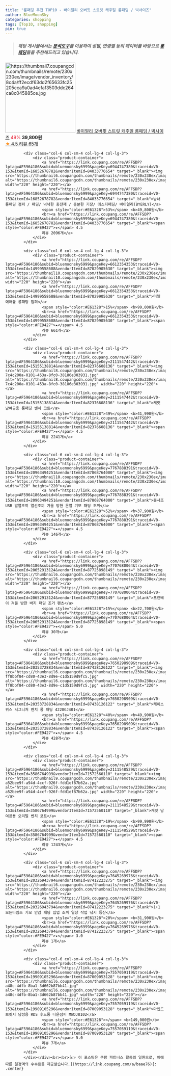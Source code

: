 ```yaml
---
title: "롱패딩 추천 TOP10 - 바이얼리 오버핏 스트릿 캐주얼 롱패딩 / 빅사이즈"
author: BlueMoonSky
categories: shopping
tags: [Top10, shopping]
pin: true
---
```


> ##### 해당 게시물에서는 [**분석도구**](https://itemscout.io/)를 이용하여 **성별**, **연령별** 등의 데이터를 바탕으로 [**롱패딩**](https://link.coupang.com/a/baae76)들을 추천해드리고 있습니다.
<div class="container"><div class="row">
            <div class="col-6 col-sm-4 col-lg-4 col-lg-3">
                <div class="product-container">
                    <a href="https://link.coupang.com/re/AFFSDP?lptag=AF5964186&subid=bluemoonsky6999&pageKey=7576637890&traceid=V0-153&itemId=19992082135&vendorItemId=87122090337" target="_blank"><img src="https://thumbnail7.coupangcdn.com/thumbnails/remote/230x230ex/image/vendor_inventory/8c4a/ff2ecdf63dd2f65633fc25205cca9a0ad4efaf3503ddc264ca8c045885ce.jpg" alt="https://thumbnail7.coupangcdn.com/thumbnails/remote/230x230ex/image/vendor_inventory/8c4a/ff2ecdf63dd2f65633fc25205cca9a0ad4efaf3503ddc264ca8c045885ce.jpg" width="220" height="220"></a>
                    <a href="https://link.coupang.com/re/AFFSDP?lptag=AF5964186&subid=bluemoonsky6999&pageKey=7576637890&traceid=V0-153&itemId=19992082135&vendorItemId=87122090337" target="_blank">바이얼리 오버핏 스트릿 캐주얼 롱패딩 / 빅사이즈</a>
                    <span style="color:#E61328">49%</span> <b>39,800원</b>
                    <br><a href="https://link.coupang.com/re/AFFSDP?lptag=AF5964186&subid=bluemoonsky6999&pageKey=7576637890&traceid=V0-153&itemId=19992082135&vendorItemId=87122090337" target="_blank"><span style="color:#FE9427">★</span> 4.5
                    리뷰 65개</a>
                </div>
            </div>
            
            <div class="col-6 col-sm-4 col-lg-4 col-lg-3">
                <div class="product-container">
                    <a href="https://link.coupang.com/re/AFFSDP?lptag=AF5964186&subid=bluemoonsky6999&pageKey=6944747380&traceid=V0-153&itemId=16852678782&vendorItemId=84033776654" target="_blank"><img src="https://thumbnail6.coupangcdn.com/thumbnails/remote/230x230ex/image/vendor_inventory/0065/33d3915bbfb071b01de0f60d4771e1324d8bd15a63d1a54a5aecec7fdd02.jpg" alt="https://thumbnail6.coupangcdn.com/thumbnails/remote/230x230ex/image/vendor_inventory/0065/33d3915bbfb071b01de0f60d4771e1324d8bd15a63d1a54a5aecec7fdd02.jpg" width="220" height="220"></a>
                    <a href="https://link.coupang.com/re/AFFSDP?lptag=AF5964186&subid=bluemoonsky6999&pageKey=6944747380&traceid=V0-153&itemId=16852678782&vendorItemId=84033776654" target="_blank">남녀 롱패딩 점퍼 / 패딩/ 넉넉한 충전재 / 충분한 기장/ 에스티패딩/ 바이얼리(BYERLY)</a>
                    <span style="color:#E61328">53%</span> <b>49,800원</b>
                    <br><a href="https://link.coupang.com/re/AFFSDP?lptag=AF5964186&subid=bluemoonsky6999&pageKey=6944747380&traceid=V0-153&itemId=16852678782&vendorItemId=84033776654" target="_blank"><span style="color:#FE9427">★</span> 4.5
                    리뷰 2096개</a>
                </div>
            </div>
            
            <div class="col-6 col-sm-4 col-lg-4 col-lg-3">
                <div class="product-container">
                    <a href="https://link.coupang.com/re/AFFSDP?lptag=AF5964186&subid=bluemoonsky6999&pageKey=6612354353&traceid=V0-153&itemId=14999558688&vendorItemId=87029905630" target="_blank"><img src="https://thumbnail10.coupangcdn.com/thumbnails/remote/230x230ex/image/rs_quotation_api/t54w9bf9/5f0f01a73aef4997b4d63f4f519d2b2d.jpg" alt="https://thumbnail10.coupangcdn.com/thumbnails/remote/230x230ex/image/rs_quotation_api/t54w9bf9/5f0f01a73aef4997b4d63f4f519d2b2d.jpg" width="220" height="220"></a>
                    <a href="https://link.coupang.com/re/AFFSDP?lptag=AF5964186&subid=bluemoonsky6999&pageKey=6612354353&traceid=V0-153&itemId=14999558688&vendorItemId=87029905630" target="_blank">머렐 에어볼 롱패딩 점퍼</a>
                    <span style="color:#E61328">15%</span> <b>99,000원</b>
                    <br><a href="https://link.coupang.com/re/AFFSDP?lptag=AF5964186&subid=bluemoonsky6999&pageKey=6612354353&traceid=V0-153&itemId=14999558688&vendorItemId=87029905630" target="_blank"><span style="color:#FE9427">★</span> 4.5
                    리뷰 661개</a>
                </div>
            </div>
            
            <div class="col-6 col-sm-4 col-lg-4 col-lg-3">
                <div class="product-container">
                    <a href="https://link.coupang.com/re/AFFSDP?lptag=AF5964186&subid=bluemoonsky6999&pageKey=2111547442&traceid=V0-153&itemId=15155138814&vendorItemId=82376608136" target="_blank"><img src="https://thumbnail8.coupangcdn.com/thumbnails/remote/230x230ex/image/retail/images/2454958473991018-7c4c200a-0101-453a-8fc0-38186e303931.jpg" alt="https://thumbnail8.coupangcdn.com/thumbnails/remote/230x230ex/image/retail/images/2454958473991018-7c4c200a-0101-453a-8fc0-38186e303931.jpg" width="220" height="220"></a>
                    <a href="https://link.coupang.com/re/AFFSDP?lptag=AF5964186&subid=bluemoonsky6999&pageKey=2111547442&traceid=V0-153&itemId=15155138814&vendorItemId=82376608136" target="_blank">캐럿 남여공용 롱패딩 밴치 코트</a>
                    <span style="color:#E61328">49%</span> <b>41,990원</b>
                    <br><a href="https://link.coupang.com/re/AFFSDP?lptag=AF5964186&subid=bluemoonsky6999&pageKey=2111547442&traceid=V0-153&itemId=15155138814&vendorItemId=82376608136" target="_blank"><span style="color:#FE9427">★</span> 4.5
                    리뷰 2241개</a>
                </div>
            </div>
            
            <div class="col-6 col-sm-4 col-lg-4 col-lg-3">
                <div class="product-container">
                    <a href="https://link.coupang.com/re/AFFSDP?lptag=AF5964186&subid=bluemoonsky6999&pageKey=7767888391&traceid=V0-153&itemId=20963494251&vendorItemId=87868764000" target="_blank"><img src="https://thumbnail10.coupangcdn.com/thumbnails/remote/230x230ex/image/vendor_inventory/5304/6e5d159ade3b59d81d10723ee6626e3fbee07cd92cde194056e553f7748a.jpg" alt="https://thumbnail10.coupangcdn.com/thumbnails/remote/230x230ex/image/vendor_inventory/5304/6e5d159ade3b59d81d10723ee6626e3fbee07cd92cde194056e553f7748a.jpg" width="220" height="220"></a>
                    <a href="https://link.coupang.com/re/AFFSDP?lptag=AF5964186&subid=bluemoonsky6999&pageKey=7767888391&traceid=V0-153&itemId=20963494251&vendorItemId=87868764000" target="_blank">불사조 USB 발열조끼 열선조끼 겨울 방한 온열 기모 패딩 조끼</a>
                    <span style="color:#E61328">52%</span> <b>37,900원</b>
                    <br><a href="https://link.coupang.com/re/AFFSDP?lptag=AF5964186&subid=bluemoonsky6999&pageKey=7767888391&traceid=V0-153&itemId=20963494251&vendorItemId=87868764000" target="_blank"><span style="color:#FE9427">★</span> 4.5
                    리뷰 146개</a>
                </div>
            </div>
            
            <div class="col-6 col-sm-4 col-lg-4 col-lg-3">
                <div class="product-container">
                    <a href="https://link.coupang.com/re/AFFSDP?lptag=AF5964186&subid=bluemoonsky6999&pageKey=7707680064&traceid=V0-153&itemId=20652913124&vendorItemId=87725898149" target="_blank"><img src="https://thumbnail6.coupangcdn.com/thumbnails/remote/230x230ex/image/vendor_inventory/a3c2/7a55a6dcb3543d385f98fd5c3909352c2ff560e53c43a083b416808a1e23.jpg" alt="https://thumbnail6.coupangcdn.com/thumbnails/remote/230x230ex/image/vendor_inventory/a3c2/7a55a6dcb3543d385f98fd5c3909352c2ff560e53c43a083b416808a1e23.jpg" width="220" height="220"></a>
                    <a href="https://link.coupang.com/re/AFFSDP?lptag=AF5964186&subid=bluemoonsky6999&pageKey=7707680064&traceid=V0-153&itemId=20652913124&vendorItemId=87725898149" target="_blank">프랜베이 겨울 방한 바지 패딩 조거 팬츠</a>
                    <span style="color:#E61328">15%</span> <b>22,700원</b>
                    <br><a href="https://link.coupang.com/re/AFFSDP?lptag=AF5964186&subid=bluemoonsky6999&pageKey=7707680064&traceid=V0-153&itemId=20652913124&vendorItemId=87725898149" target="_blank"><span style="color:#FE9427">★</span> 5.0
                    리뷰 30개</a>
                </div>
            </div>
            
            <div class="col-6 col-sm-4 col-lg-4 col-lg-3">
                <div class="product-container">
                    <a href="https://link.coupang.com/re/AFFSDP?lptag=AF5964186&subid=bluemoonsky6999&pageKey=7650298909&traceid=V0-153&itemId=20353728834&vendorItemId=87438126122" target="_blank"><img src="https://thumbnail6.coupangcdn.com/thumbnails/remote/230x230ex/image/retail/images/356793332341711-ff8bbf84-cd80-43e3-8d9e-c1d5159d9fc5.jpg" alt="https://thumbnail6.coupangcdn.com/thumbnails/remote/230x230ex/image/retail/images/356793332341711-ff8bbf84-cd80-43e3-8d9e-c1d5159d9fc5.jpg" width="220" height="220"></a>
                    <a href="https://link.coupang.com/re/AFFSDP?lptag=AF5964186&subid=bluemoonsky6999&pageKey=7650298909&traceid=V0-153&itemId=20353728834&vendorItemId=87438126122" target="_blank">케이스위스 시그니처 벤치 롱 패딩 4220GJ401</a>
                    <span style="color:#E61328">40%</span> <b>49,900원</b>
                    <br><a href="https://link.coupang.com/re/AFFSDP?lptag=AF5964186&subid=bluemoonsky6999&pageKey=7650298909&traceid=V0-153&itemId=20353728834&vendorItemId=87438126122" target="_blank"><span style="color:#FE9427">★</span> 4.5
                    리뷰 428개</a>
                </div>
            </div>
            
            <div class="col-6 col-sm-4 col-lg-4 col-lg-3">
                <div class="product-container">
                    <a href="https://link.coupang.com/re/AFFSDP?lptag=AF5964186&subid=bluemoonsky6999&pageKey=2111548529&traceid=V0-153&itemId=3586764999&vendorItemId=71572560110" target="_blank"><img src="https://thumbnail9.coupangcdn.com/thumbnails/remote/230x230ex/image/retail/images/7903172007781023-a52bee9f-a94d-4ccf-926f-fdd1ef87b62a.jpg" alt="https://thumbnail9.coupangcdn.com/thumbnails/remote/230x230ex/image/retail/images/7903172007781023-a52bee9f-a94d-4ccf-926f-fdd1ef87b62a.jpg" width="220" height="220"></a>
                    <a href="https://link.coupang.com/re/AFFSDP?lptag=AF5964186&subid=bluemoonsky6999&pageKey=2111548529&traceid=V0-153&itemId=3586764999&vendorItemId=71572560110" target="_blank">캐럿 남여공용 오리털 벤치 코트</a>
                    <span style="color:#E61328">19%</span> <b>99,990원</b>
                    <br><a href="https://link.coupang.com/re/AFFSDP?lptag=AF5964186&subid=bluemoonsky6999&pageKey=2111548529&traceid=V0-153&itemId=3586764999&vendorItemId=71572560110" target="_blank"><span style="color:#FE9427">★</span> 4.5
                    리뷰 1243개</a>
                </div>
            </div>
            
            <div class="col-6 col-sm-4 col-lg-4 col-lg-3">
                <div class="product-container">
                    <a href="https://link.coupang.com/re/AFFSDP?lptag=AF5964186&subid=bluemoonsky6999&pageKey=7645269976&traceid=V0-153&itemId=20326943794&vendorItemId=87412223275" target="_blank"><img src="https://thumbnail6.coupangcdn.com/thumbnails/remote/230x230ex/image/vendor_inventory/f449/3795bc5354704b66c0e7fed34ba9d167f2efed60dc68fcc2b4bf9ec9f7c2.jpg" alt="https://thumbnail6.coupangcdn.com/thumbnails/remote/230x230ex/image/vendor_inventory/f449/3795bc5354704b66c0e7fed34ba9d167f2efed60dc68fcc2b4bf9ec9f7c2.jpg" width="220" height="220"></a>
                    <a href="https://link.coupang.com/re/AFFSDP?lptag=AF5964186&subid=bluemoonsky6999&pageKey=7645269976&traceid=V0-153&itemId=20326943794&vendorItemId=87412223275" target="_blank">1+1 모든타임즈 기모 안감 패딩 집업 조끼 일상 작업 낚시 등산</a>
                    <span style="color:#E61328">20%</span> <b>31,900원</b>
                    <br><a href="https://link.coupang.com/re/AFFSDP?lptag=AF5964186&subid=bluemoonsky6999&pageKey=7645269976&traceid=V0-153&itemId=20326943794&vendorItemId=87412223275" target="_blank"><span style="color:#FE9427">★</span> 3.0
                    리뷰 1개</a>
                </div>
            </div>
            
            <div class="col-6 col-sm-4 col-lg-4 col-lg-3">
                <div class="product-container">
                    <a href="https://link.coupang.com/re/AFFSDP?lptag=AF5964186&subid=bluemoonsky6999&pageKey=7557059119&traceid=V0-153&itemId=19909105296&vendorItemId=87009053128" target="_blank"><img src="https://thumbnail6.coupangcdn.com/thumbnails/remote/230x230ex/image/retail/images/2023/08/28/15/9/99b85134-a48c-4dfb-8ba1-3d662b87bb41.jpg" alt="https://thumbnail6.coupangcdn.com/thumbnails/remote/230x230ex/image/retail/images/2023/08/28/15/9/99b85134-a48c-4dfb-8ba1-3d662b87bb41.jpg" width="220" height="220"></a>
                    <a href="https://link.coupang.com/re/AFFSDP?lptag=AF5964186&subid=bluemoonsky6999&pageKey=7557059119&traceid=V0-153&itemId=19909105296&vendorItemId=87009053128" target="_blank">마인드브릿지 남성용 RDS 후드롱 다운점퍼 MWDJ8102</a>
                    <span style="color:#E61328"></span> <b>149,000원</b>
                    <br><a href="https://link.coupang.com/re/AFFSDP?lptag=AF5964186&subid=bluemoonsky6999&pageKey=7557059119&traceid=V0-153&itemId=19909105296&vendorItemId=87009053128" target="_blank"><span style="color:#FE9427">★</span> 5.0
                    리뷰 7개</a>
                </div>
            </div>
            </div></div><br><br>[👉 이 포스팅은 쿠팡 파트너스 활동의 일환으로, 이에 따른 일정액의 수수료를 제공받습니다.](https://link.coupang.com/a/baae76){: .center}